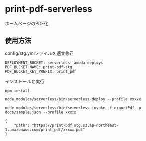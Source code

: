 # print-pdf-serverless

ホームページのPDF化

## 使用方法

config/stg.ymlファイルを適宜修正

```
DEPLOYMENT_BUCKET: serverless-lambda-deploys
PDF_BUCKET_NAME: print-pdf-stg
PDF_BUCKET_KEY_PREFIX: print_pdf
```

インストールと実行

```
npm install

node_modules/serverless/bin/serverless deploy --profile xxxxx

node_modules/serverless/bin/serverless invoke -f exportPdf -p docs/sample.json --profile xxxxx

{
    "path": "https://print-pdf-stg.s3.ap-northeast-1.amazonaws.com/print_pdf/xxxxx.pdf"
}

```